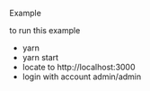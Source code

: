 Example

to run this example
- yarn 
- yarn start
- locate to http://localhost:3000
- login with account admin/admin